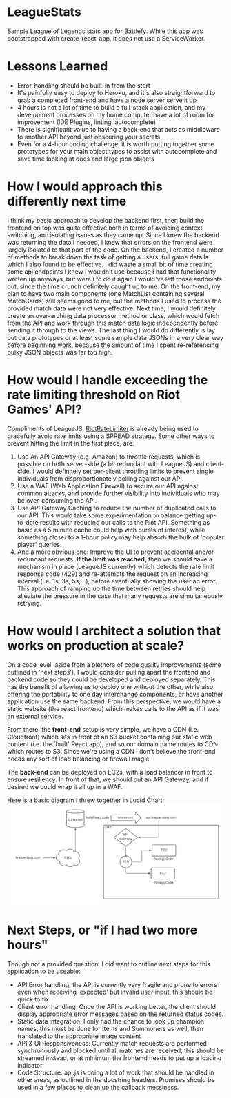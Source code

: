 # LeagueStats
Sample League of Legends stats app for Battlefy. While this app was bootstrapped with create-react-app, it does not use a ServiceWorker.

# Lessons Learned
- Error-handling should be built-in from the start
- It's painfully easy to deploy to Heroku, and it's also straightforward to grab a completed front-end and have a node server serve it up
- 4 hours is not a lot of time to build a full-stack application, and my development processes on my home computer have a lot of room for improvement (IDE Plugins, linting, autocomplete)
- There is significant value to having a back-end that acts as middleware to another API beyond just obscuring your secrets
- Even for a 4-hour coding challenge, it is worth putting together some prototypes for your main object types to assist with autocomplete and save time looking at docs and large json objects

# How I would approach this differently next time
I think my basic approach to develop the backend first, then build the frontend on top was quite effective both in terms of avoiding context switching, and isolating issues as they came up. Since I knew the backend was returning the data I needed, I knew that errors on the frontend were largely isolated to that part of the code. On the backend, I created a number of methods to break down the task of getting a users' full game details which I also found to be effective. I did waste a small bit of time creating some api endpoints I knew I wouldn't use because I had that functionality written up anyways, but were I to do it again I would've left those endpoints out, since the time crunch definitely caught up to me. On the front-end, my plan to have two main components (one MatchList containing several MatchCards) still seems good to me, but the methods I used to process the provided match data were not very effective. Next time, I would definitely create an over-arching data processor method or class, which would fetch from the API and work through this match data logic independently before sending it through to the views. The last thing I would do differently is lay out data prototypes or at least some sample data JSONs in a very clear way before beginning work, because the amount of time I spent re-referencing bulky JSON objects was far too high. 

# How would I handle exceeding the rate limiting threshold on Riot Games' API?
Compliments of LeagueJS, [RiotRateLimiter](https://github.com/Colorfulstan/RiotRateLimiter-node) is already being used to gracefully avoid rate limits using a SPREAD strategy. Some other ways to prevent hitting the limit in the first place, are:
1. Use An API Gateway (e.g. Amazon) to throttle requests, which is possible on both server-side (a bit redundant with LeagueJS) and client-side. I would definitely set per-client throttling limits to prevent single individuals from disproportionately polling against our API.
2. Use a WAF (Web Application Firewall) to secure our API against common attacks, and provide further visibility into individuals who may be over-consuming the API.
3. Use API Gateway Caching to reduce the number of duplicated calls to our API. This would take some experimentation to balance getting up-to-date results with reducing our calls to the Riot API. Something as basic as a 5 minute cache could help with bursts of interest, while something closer to a 1-hour policy may help absorb the bulk of 'popular player' queries.
4. And a more obvious one: Improve the UI to prevent accidental and/or redundant requests.
**If the limit was reached,** then we should have a mechanism in place (LeagueJS currently) which detects the rate limit response code (429) and re-attempts the request on an increasing interval (i.e. 1s, 3s, 5s, ..), before eventually showing the user an error. This approach of ramping up the time between retries should help alleviate the pressure in the case that many requests are simultaneously retrying.

# How would I architect a solution that works on production at scale?
On a code level, aside from a plethora of code quality improvements (some outlined in 'next steps'), I would consider pulling apart the frontend and backend code so they could be developed and deployed separately. This has the benefit of allowing us to deploy one without the other, while also offering the portability to one day interchange components, or have another application use the same backend. From this perspective, we would have a static website (the react frontend) which makes calls to the API as if it was an external service.

From there, the **front-end** setup is very simple, we have a CDN (i.e. Cloudfront) which sits in front of an S3 bucket containing our static web content (i.e. the 'built' React app), and so our domain name routes to CDN which routes to S3. Since we're using a CDN I don't believe the front-end needs any sort of load balancing or firewall magic.

The **back-end** can be deployed on EC2s, with a load balancer in front to ensure resiliency. In front of that, we should put an API Gateway, and if desired we could wrap it all up in a WAF.

Here is a basic diagram I threw together in Lucid Chart:
![Architecture Diagram](https://raw.githubusercontent.com/derek-etherton/LeagueStats/main/leagueStats.png)

# Next Steps, or "if I had two more hours"
Though not a provided question, I did want to outline next steps for this application to be useable:
- API Error handling; the API is currently very fragile and prone to errors even when receiving 'expected' but invalid user input, this should be quick to fix.
- Client error handling: Once the API is working better, the client should display appropriate error messages based on the returned status codes.
- Static data integration: I only had the chance to look up champion names, this must be done for Items and Summoners as well, then translated to the appropriate image content
- API & UI Responsiveness: Currently match requests are performed synchronously and blocked until all matches are received, this should be streamed instead, or at minimum the frontend needs to put up a loading indicator
- Code Structure: api.js is doing a lot of work that should be handled in other areas, as outlined in the docstring headers. Promises should be used in a few places to clean up the callback messiness.

